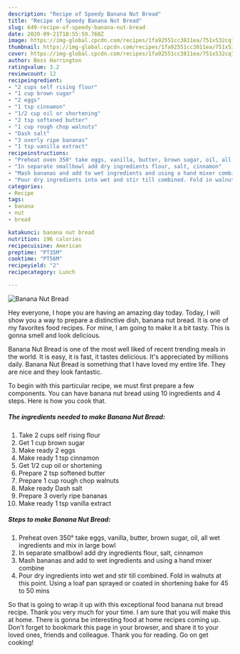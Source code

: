 ```yaml
---
description: "Recipe of Speedy Banana Nut Bread"
title: "Recipe of Speedy Banana Nut Bread"
slug: 649-recipe-of-speedy-banana-nut-bread
date: 2020-09-21T18:55:59.760Z
image: https://img-global.cpcdn.com/recipes/1fa92551cc3811ea/751x532cq70/banana-nut-bread-recipe-main-photo.jpg
thumbnail: https://img-global.cpcdn.com/recipes/1fa92551cc3811ea/751x532cq70/banana-nut-bread-recipe-main-photo.jpg
cover: https://img-global.cpcdn.com/recipes/1fa92551cc3811ea/751x532cq70/banana-nut-bread-recipe-main-photo.jpg
author: Bess Harrington
ratingvalue: 3.2
reviewcount: 12
recipeingredient:
- "2 cups self rising flour"
- "1 cup brown sugar"
- "2 eggs"
- "1 tsp cinnamon"
- "1/2 cup oil or shortening"
- "2 tsp softened butter"
- "1 cup rough chop walnuts"
- "Dash salt"
- "3 overly ripe bananas"
- "1 tsp vanilla extract"
recipeinstructions:
- "Preheat oven 350° take eggs, vanilla, butter, brown sugar, oil, all wet ingredients and mix in large bowl"
- "In separate smallbowl add dry ingredients flour, salt, cinnamon"
- "Mash bananas and add to wet ingredients and using a hand mixer combine"
- "Pour dry ingredients into wet and stir till combined. Fold in walnuts at this point. Using a loaf pan sprayed or coated in shortening bake for 45 to 50 mins"
categories:
- Recipe
tags:
- banana
- nut
- bread

katakunci: banana nut bread 
nutrition: 196 calories
recipecuisine: American
preptime: "PT35M"
cooktime: "PT56M"
recipeyield: "2"
recipecategory: Lunch

---
```



![Banana Nut Bread](https://img-global.cpcdn.com/recipes/1fa92551cc3811ea/751x532cq70/banana-nut-bread-recipe-main-photo.jpg)

Hey everyone, I hope you are having an amazing day today. Today, I will show you a way to prepare a distinctive dish, banana nut bread. It is one of my favorites food recipes. For mine, I am going to make it a bit tasty. This is gonna smell and look delicious.



Banana Nut Bread is one of the most well liked of recent trending meals in the world. It is easy, it is fast, it tastes delicious. It's appreciated by millions daily. Banana Nut Bread is something that I have loved my entire life. They are nice and they look fantastic.


To begin with this particular recipe, we must first prepare a few components. You can have banana nut bread using 10 ingredients and 4 steps. Here is how you cook that.

<!--inarticleads1-->

##### The ingredients needed to make Banana Nut Bread:

1. Take 2 cups self rising flour
1. Get 1 cup brown sugar
1. Make ready 2 eggs
1. Make ready 1 tsp cinnamon
1. Get 1/2 cup oil or shortening
1. Prepare 2 tsp softened butter
1. Prepare 1 cup rough chop walnuts
1. Make ready Dash salt
1. Prepare 3 overly ripe bananas
1. Make ready 1 tsp vanilla extract




<!--inarticleads2-->

##### Steps to make Banana Nut Bread:

1. Preheat oven 350° take eggs, vanilla, butter, brown sugar, oil, all wet ingredients and mix in large bowl
1. In separate smallbowl add dry ingredients flour, salt, cinnamon
1. Mash bananas and add to wet ingredients and using a hand mixer combine
1. Pour dry ingredients into wet and stir till combined. Fold in walnuts at this point. Using a loaf pan sprayed or coated in shortening bake for 45 to 50 mins




So that is going to wrap it up with this exceptional food banana nut bread recipe. Thank you very much for your time. I am sure that you will make this at home. There is gonna be interesting food at home recipes coming up. Don't forget to bookmark this page in your browser, and share it to your loved ones, friends and colleague. Thank you for reading. Go on get cooking!
